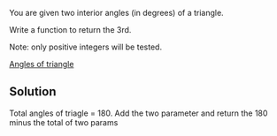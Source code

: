 You are given two interior angles (in degrees) of a triangle.

Write a function to return the 3rd.

Note: only positive integers will be tested.

[Angles of triangle](https://en.wikipedia.org/wiki/Triangle)

## Solution
Total angles of triagle = 180. Add the two parameter and return the 180 minus the total of two params